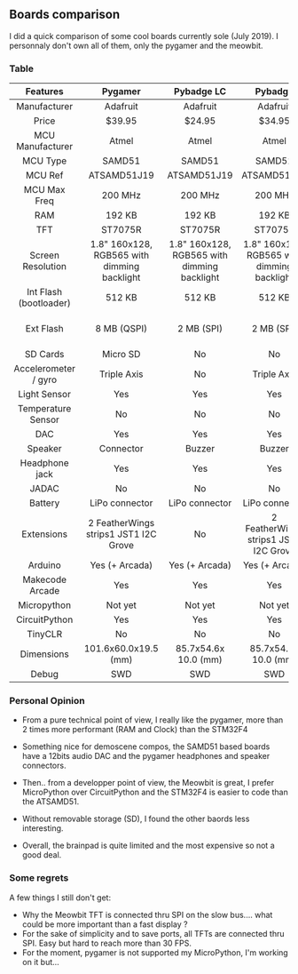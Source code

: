 ## Boards comparison

I did a quick comparison of some cool boards currently sole (July 2019).
I personnaly don't own all of them, only the pygamer and the meowbit.

### Table

| Features | Pygamer | Pybadge LC | Pybadge | Meowbit | Brainpad arcade |
|:----------------------:|:-------------------------------------------:|:-------------------------------------------:|:-------------------------------------------:|:----------------------------------------------:|:-----------------------:|
| Manufacturer | Adafruit | Adafruit | Adafruit | Kittenbot | GHI |
| Price | $39.95 | $24.95 | $34.95 | $39.90 | $49.95 |
| MCU Manufacturer | Atmel | Atmel | Atmel | ST | ST |
| MCU Type | SAMD51 | SAMD51 | SAMD51 | STM32 | STM32 |
| MCU Ref | ATSAMD51J19 | ATSAMD51J19 | ATSAMD51J19 | STM32F401RET6 | STM32F401 |
| MCU Max Freq | 200 MHz | 200 MHz | 200 MHz | 84 MHz | 84 MHz |
| RAM | 192 KB | 192 KB | 192 KB | 96 KB | 96 KB |
| TFT | ST7075R | ST7075R | ST7075R | ST7735 | ST7735 ? |
| Screen Resolution | 1.8" 160x128, RGB565 with dimming backlight | 1.8" 160x128, RGB565 with dimming backlight | 1.8" 160x128, RGB565 with dimming backlight | 1.8" 160x128, RGB565 without dimming backlight | 1.8" 160x128 |
| Int Flash (bootloader) | 512 KB | 512 KB | 512 KB | 512 KB | 512 KB |
| Ext Flash | 8 MB (QSPI) | 2 MB (SPI) | 2 MB (SPI) | 2 MB (SPI) for MP and 4 MB (SPI) for U2F | ? |
| SD Cards | Micro SD | No | No | SD | No |
| Accelerometer / gyro | Triple Axis | No | Triple Axis | mp6050 | Yes |
| Light Sensor | Yes | Yes | Yes | Yes | ? |
| Temperature Sensor | No | No | No | Yes | ? |
| DAC | Yes | Yes | Yes | No | No |
| Speaker | Connector | Buzzer | Buzzer | Buzzer | Buzzer |
| Headphone jack | Yes | Yes | Yes | No | No |
| JADAC | No | No | No | Yes | Yes |
| Battery | LiPo connector | LiPo connector | LiPo connector | LiPo connector | 3 AAA |
| Extensions | 2 FeatherWings strips1 JST1 I2C Grove | No | 2 FeatherWings strips1 JST1 I2C Grove | BBCMicro 40 pins goldfinger | D1-D7/PWR/3v3/GNDS1, S2 |
| Arduino | Yes (+ Arcada) | Yes (+ Arcada) | Yes (+ Arcada) | No | No |
| Makecode Arcade | Yes | Yes | Yes | Yes | Yes |
| Micropython | Not yet | Not yet | Not yet | Yes | No |
| CircuitPython | Yes | Yes | Yes | No | No |
| TinyCLR | No | No | No | No | Maybe |
| Dimensions | 101.6x60.0x19.5 (mm) | 85.7x54.6x 10.0 (mm) | 85.7x54.6x 10.0 (mm) | 52x76x12(mm) | ? |
| Debug | SWD | SWD | SWD | SWD | ? |

### Personal Opinion

- From a pure technical point of view, I really like the pygamer, more than 2 times more performant (RAM and Clock) than the STM32F4

- Something nice for demoscene compos, the SAMD51 based boards have a 12bits audio DAC and the pygamer headphones and speaker connectors.

- Then.. from a developper point of view, the Meowbit is great, I prefer MicroPython over CircuitPython and the STM32F4 is easier to code than the ATSAMD51.

- Without removable storage (SD), I found the other baords less interesting. 

- Overall, the brainpad is quite limited and the most expensive so not a good deal.


### Some regrets

A few things I still don't get:

- Why the Meowbit TFT is connected thru SPI on the slow bus.... what could be more important than a fast display ?
- For the sake of simplicity and to save ports, all TFTs are connected thru SPI. Easy but hard to reach more than 30 FPS.
- For the moment, pygamer is not supported my MicroPython, I'm working on it but...


